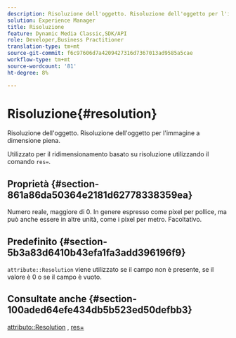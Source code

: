 ```yaml
---
description: Risoluzione dell'oggetto. Risoluzione dell'oggetto per l'immagine a dimensione piena.
solution: Experience Manager
title: Risoluzione
feature: Dynamic Media Classic,SDK/API
role: Developer,Business Practitioner
translation-type: tm+mt
source-git-commit: f6c97606d7a4209427316d7367013ad9585a5cae
workflow-type: tm+mt
source-wordcount: '81'
ht-degree: 8%

---
```



# Risoluzione{#resolution}

Risoluzione dell&#39;oggetto. Risoluzione dell&#39;oggetto per l&#39;immagine a dimensione piena.

Utilizzato per il ridimensionamento basato su risoluzione utilizzando il comando `res=`.

## Proprietà {#section-861a86da50364e2181d62778338359ea}

Numero reale, maggiore di 0. In genere espresso come pixel per pollice, ma può anche essere in altre unità, come i pixel per metro. Facoltativo.

## Predefinito {#section-5b3a83d6410b43efa1fa3add396196f9}

`attribute::Resolution` viene utilizzato se il campo non è presente, se il valore è 0 o se il campo è vuoto.

## Consultate anche {#section-100aded64efe434db5b523ed50defbb3}

[attributo::Resolution](../../../../../../is-api/image-catalog/image-serving-api-ref/c-image-catalog-reference/c-attributes-reference/r-resolution.md#reference-2c066a2cc9b04b4ea0c8ae9476e853b4) ,  [res=](../../../../../../is-api/http-ref/image-serving-api-ref/c-http-protocol-reference/c-command-reference/r-res.md#reference-3d6fe416801148dea0f786f2b5169e55)
